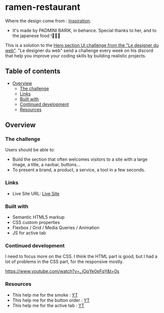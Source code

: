 # ramen-restaurant

Where the design come from : [Inspiration](https://www.behance.net/gallery/119709339/RAMEN-RESTURANT-LANDING-PAGE-DESIGN).
- It's made by PADMINI BARIK, in behance. Special thanks to her, and to the japanese food !🍜🍜🍜


This is a solution to the [Hero section UI challenge from the "Le designer du web"](https://www.youtube.com/channel/UCMFbNXUkjSUJ6WC20tGTzJg). "Le designer du web" send a challenge every week on his discord that help you improve your coding skills by building realistic projects. 

## Table of contents

- [Overview](#overview)
  - [The challenge](#the-challenge)
  - [Links](#links)
  - [Built with](#built-with)
  - [Continued development](#continued-development)
  - [Resources](#resources)


## Overview

### The challenge

Users should be able to:

- Build the section that often welcomes visitors to a site with a large image, a title, a navbar, buttons...
- To present a brand, a product, a service, a tool in a few seconds.


### Links

- Live Site URL: [Live Site](https://kazalaa.github.io/ramen-restaurant/)


### Built with

- Semantic HTML5 markup
- CSS custom properties
- Flexbox / Grid / Media Queries / Animation
- JS for active tab


### Continued development

I need to focus more on the CSS. I think the HTML part is good, but I had a lot of problems in the CSS part, for the responsive mostly.

https://www.youtube.com/watch?v=_jOqYe0eFqY&t=0s

### Resources

- This help me for the smoke : [YT](https://www.youtube.com/watch?v=_jOqYe0eFqY&t=0s) 
- This help me for the button order : [YT](https://www.youtube.com/watch?v=C5zlttsDOFM&t=241s)
- This help me for the active tab : [YT](https://www.youtube.com/watch?v=BI3kNsTruWo)
